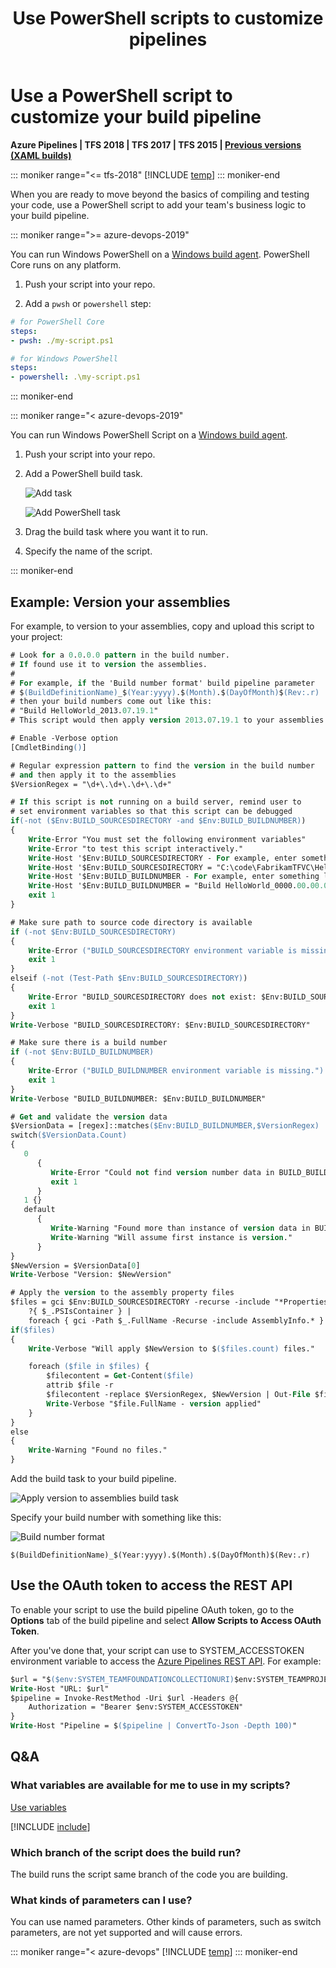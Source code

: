 ﻿---
title: Use PowerShell scripts to customize pipelines
ms.custom: seodec18
description: Learn how you can use a script to customize the build pipeline in your workflow by using Azure Pipelines or Team Foundation Server (TFS).
ms.topic: conceptual
ms.assetid: 7D184F55-18BC-40E5-8BE7-283A0DB8E823
ms.date: 07/03/2019
monikerRange: '>= tfs-2015'
---

# Use a PowerShell script to customize your build pipeline

**Azure Pipelines | TFS 2018 | TFS 2017 | TFS 2015 | [Previous versions (XAML builds)](https://msdn.microsoft.com/library/dn376353%28v=vs.120%29.aspx)**

::: moniker range="<= tfs-2018"
[!INCLUDE [temp](../includes/concept-rename-note.md)]
::: moniker-end

When you are ready to move beyond the basics of compiling and testing your code, use a PowerShell script to add your team's business logic to your build pipeline.

::: moniker range=">= azure-devops-2019"

You can run Windows PowerShell on a [Windows build agent](../agents/v2-windows.md).
PowerShell Core runs on any platform.

1.  Push your script into your repo.

2.  Add a `pwsh` or `powershell` step:

```yaml
# for PowerShell Core
steps:
- pwsh: ./my-script.ps1

# for Windows PowerShell
steps:
- powershell: .\my-script.ps1
```

::: moniker-end

::: moniker range="< azure-devops-2019"

You can run Windows PowerShell Script on a [Windows build agent](../agents/v2-windows.md).

1.  Push your script into your repo.

2.  Add a PowerShell build task.

    ![Add task](media/BldStepAddBegin.png)

    ![Add PowerShell task](media/BldScriptPSAdd.png)

3.  Drag the build task where you want it to run.

4.  Specify the name of the script.

::: moniker-end

## Example: Version your assemblies

For example, to version to your assemblies, copy and upload this script to your project:

```ps
# Look for a 0.0.0.0 pattern in the build number.
# If found use it to version the assemblies.
#
# For example, if the 'Build number format' build pipeline parameter
# $(BuildDefinitionName)_$(Year:yyyy).$(Month).$(DayOfMonth)$(Rev:.r)
# then your build numbers come out like this:
# "Build HelloWorld_2013.07.19.1"
# This script would then apply version 2013.07.19.1 to your assemblies.

# Enable -Verbose option
[CmdletBinding()]

# Regular expression pattern to find the version in the build number
# and then apply it to the assemblies
$VersionRegex = "\d+\.\d+\.\d+\.\d+"

# If this script is not running on a build server, remind user to
# set environment variables so that this script can be debugged
if(-not ($Env:BUILD_SOURCESDIRECTORY -and $Env:BUILD_BUILDNUMBER))
{
	Write-Error "You must set the following environment variables"
	Write-Error "to test this script interactively."
	Write-Host '$Env:BUILD_SOURCESDIRECTORY - For example, enter something like:'
	Write-Host '$Env:BUILD_SOURCESDIRECTORY = "C:\code\FabrikamTFVC\HelloWorld"'
	Write-Host '$Env:BUILD_BUILDNUMBER - For example, enter something like:'
	Write-Host '$Env:BUILD_BUILDNUMBER = "Build HelloWorld_0000.00.00.0"'
	exit 1
}

# Make sure path to source code directory is available
if (-not $Env:BUILD_SOURCESDIRECTORY)
{
	Write-Error ("BUILD_SOURCESDIRECTORY environment variable is missing.")
	exit 1
}
elseif (-not (Test-Path $Env:BUILD_SOURCESDIRECTORY))
{
	Write-Error "BUILD_SOURCESDIRECTORY does not exist: $Env:BUILD_SOURCESDIRECTORY"
	exit 1
}
Write-Verbose "BUILD_SOURCESDIRECTORY: $Env:BUILD_SOURCESDIRECTORY"

# Make sure there is a build number
if (-not $Env:BUILD_BUILDNUMBER)
{
	Write-Error ("BUILD_BUILDNUMBER environment variable is missing.")
	exit 1
}
Write-Verbose "BUILD_BUILDNUMBER: $Env:BUILD_BUILDNUMBER"

# Get and validate the version data
$VersionData = [regex]::matches($Env:BUILD_BUILDNUMBER,$VersionRegex)
switch($VersionData.Count)
{
   0
      {
         Write-Error "Could not find version number data in BUILD_BUILDNUMBER."
         exit 1
      }
   1 {}
   default
      {
         Write-Warning "Found more than instance of version data in BUILD_BUILDNUMBER."
         Write-Warning "Will assume first instance is version."
      }
}
$NewVersion = $VersionData[0]
Write-Verbose "Version: $NewVersion"

# Apply the version to the assembly property files
$files = gci $Env:BUILD_SOURCESDIRECTORY -recurse -include "*Properties*","My Project" |
	?{ $_.PSIsContainer } |
	foreach { gci -Path $_.FullName -Recurse -include AssemblyInfo.* }
if($files)
{
	Write-Verbose "Will apply $NewVersion to $($files.count) files."

	foreach ($file in $files) {
		$filecontent = Get-Content($file)
		attrib $file -r
		$filecontent -replace $VersionRegex, $NewVersion | Out-File $file
		Write-Verbose "$file.FullName - version applied"
	}
}
else
{
	Write-Warning "Found no files."
}
```

Add the build task to your build pipeline.

![Apply version to assemblies build task](media/BldScriptPSExmpVerAssembliesBuildStep.png)

Specify your build number with something like this:

![Build number format](media/BldScriptPSExmpVerAssembliesBuildNumFormat.png)

```
$(BuildDefinitionName)_$(Year:yyyy).$(Month).$(DayOfMonth)$(Rev:.r)
```

<a name="oauth"></a>

## Use the OAuth token to access the REST API

To enable your script to use the build pipeline OAuth token, go to the **Options** tab of the build pipeline and select **Allow Scripts to Access OAuth Token**.

After you've done that, your script can use to SYSTEM_ACCESSTOKEN environment variable to access the [Azure Pipelines REST API](../../integrate/index.md). For example:

```ps
$url = "$($env:SYSTEM_TEAMFOUNDATIONCOLLECTIONURI)$env:SYSTEM_TEAMPROJECTID/_apis/build/definitions/$($env:SYSTEM_DEFINITIONID)?api-version=5.0"
Write-Host "URL: $url"
$pipeline = Invoke-RestMethod -Uri $url -Headers @{
    Authorization = "Bearer $env:SYSTEM_ACCESSTOKEN"
}
Write-Host "Pipeline = $($pipeline | ConvertTo-Json -Depth 100)"
```

## Q&A

<!-- BEGINSECTION class="md-qanda" -->

### What variables are available for me to use in my scripts?

[Use variables](../build/variables.md)

[!INCLUDE [include](../includes/variable-set-in-script-qa.md)]

### Which branch of the script does the build run?

The build runs the script same branch of the code you are building.

### What kinds of parameters can I use?

You can use named parameters. Other kinds of parameters, such as switch parameters, are not yet supported and will cause errors.

::: moniker range="< azure-devops"
[!INCLUDE [temp](../includes/qa-versions.md)]
::: moniker-end

<!-- ENDSECTION -->
